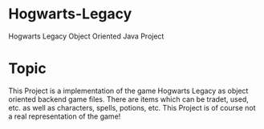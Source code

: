 # Hogwarts-Legacy
Hogwarts Legacy Object Oriented Java Project

# Topic
This Project is a implementation of the game Hogwarts Legacy as object oriented backend game files. There are items which can be tradet, used, etc. as well as characters, spells, potions, etc.
This Project is of course not a real representation of the game!
